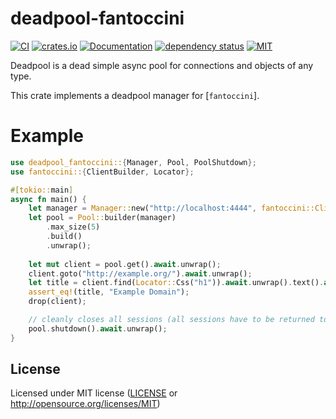 # deadpool-fantoccini

[![CI](https://github.com/OpenByteDev/deadpool-fantoccini/actions/workflows/ci.yml/badge.svg)](https://github.com/OpenByteDev/deadpool-fantoccini/actions/workflows/ci.yml)
[![crates.io](https://img.shields.io/crates/v/deadpool-fantoccini.svg)](https://crates.io/crates/deadpool-fantoccini)
[![Documentation](https://docs.rs/deadpool-fantoccini/badge.svg)](https://docs.rs/deadpool-fantoccini)
[![dependency status](https://deps.rs/repo/github/openbytedev/deadpool-fantoccini/status.svg)](https://deps.rs/repo/github/openbytedev/deadpool-fantoccini)
[![MIT](https://img.shields.io/crates/l/deadpool-fantoccini.svg)](https://github.com/OpenByteDev/deadpool-fantoccini/blob/master/LICENSE)

Deadpool is a dead simple async pool for connections and objects of any type.

This crate implements a deadpool manager for [`fantoccini`].

# Example
```rust
use deadpool_fantoccini::{Manager, Pool, PoolShutdown};
use fantoccini::{ClientBuilder, Locator};

#[tokio::main]
async fn main() {
    let manager = Manager::new("http://localhost:4444", fantoccini::ClientBuilder::native());
    let pool = Pool::builder(manager)
        .max_size(5)
        .build()
        .unwrap();
    
    let mut client = pool.get().await.unwrap();
    client.goto("http://example.org/").await.unwrap();
    let title = client.find(Locator::Css("h1")).await.unwrap().text().await.unwrap();
    assert_eq!(title, "Example Domain");
    drop(client);

    // cleanly closes all sessions (all sessions have to be returned to the pool beforehand.)
    pool.shutdown().await.unwrap();
}
```

## License
Licensed under MIT license ([LICENSE](https://github.com/OpenByteDev/deadpool-fantoccini/blob/master/LICENSE) or <http://opensource.org/licenses/MIT>)

